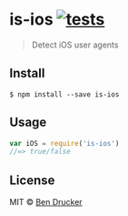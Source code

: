 # is-ios [![tests](https://github.com/bendrucker/is-ios/workflows/tests/badge.svg)](https://github.com/bendrucker/is-ios/actions?query=workflow%3Atests)

> Detect iOS user agents


## Install

```
$ npm install --save is-ios
```


## Usage

```js
var iOS = require('is-ios')
//=> true/false
```


## License

MIT © [Ben Drucker](http://bendrucker.me)
